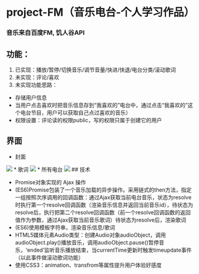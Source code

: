 # project-FM（音乐电台-个人学习作品）
### 音乐来自百度FM, 饥人谷API
## 功能：
1. 已实现：播放/暂停/切换音乐/调节音量/快进/快退/电台分类/滚动歌词
2. 未实现：评论/喜欢
3. 未实现功能思路：
* 存储用户信息
* 当用户点击喜欢时把音乐信息存到“我喜欢的”电台中，通过点击“我喜欢的”这个电台节目，用户可以获取自己点过喜欢的音乐）
* 权限设置：评论读的权限public，写的权限只属于创建它的用户
## 界面
* 封面
<img src="https://github.com/weinaisha/project-FM/blob/master/src/png/1.png"/>
* 歌词
<img src="https://github.com/weinaisha/project-FM/blob/master/src/png/lyrics.png"/>
* 所有电台
<img src="https://github.com/weinaisha/project-FM/blob/master/src/png/alume.png"/>
## 技术

* Promise对象实现的 Ajax 操作
* (ES6)Promise包装了一个音乐加载的异步操作。采用链式的then方法，指定一组按照次序调用的回调函数：通过Ajax获取当前电台音乐，状态为resolve时执行第一个resolve回调函数（渲染音乐信息并返回当前音乐id），待状态为resolve后，执行把第二个resolve回调函数（前一个resolve回调函数的返回值作为参数，通过Ajax获取当前音乐歌词）待状态为resolve后，渲染歌词
* (ES6)使用模板字符串，渲染音乐信息/歌词
* HTML5媒体元素Audio类型：创建Audio对象audioObject，调用audioObject.play()播放音乐，调用audioObject.pause()暂停音乐，‘ended’监听音乐播放结束，当currentTime更新时触发timeupdate事件（以此事件做滚动歌词功能）
* 使用CSS3：animation、transfrom等属性提升用户体验好感度
